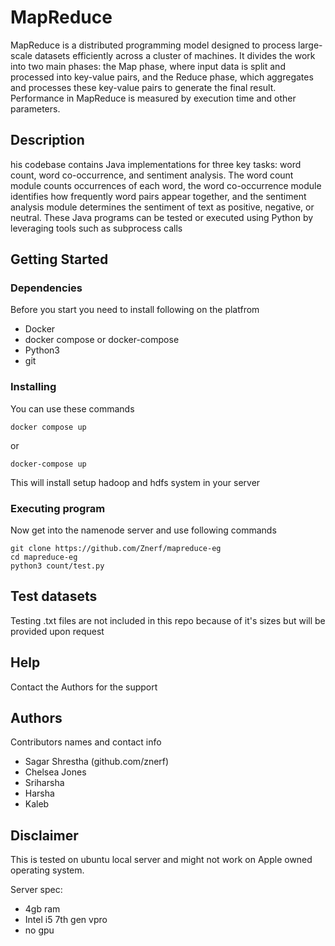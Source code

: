 # MapReduce 

MapReduce is a distributed programming model designed to process large-scale datasets efficiently across a cluster of machines. It divides the work into two main phases: the Map phase, where input data is split and processed into key-value pairs, and the Reduce phase, which aggregates and processes these key-value pairs to generate the final result. Performance in MapReduce is measured by execution time and other parameters.

## Description

his codebase contains Java implementations for three key tasks: word count, word co-occurrence, and sentiment analysis. The word count module counts occurrences of each word, the word co-occurrence module identifies how frequently word pairs appear together, and the sentiment analysis module determines the sentiment of text as positive, negative, or neutral. These Java programs can be tested or executed using Python by leveraging tools such as subprocess calls 

## Getting Started

### Dependencies

Before you start you need to install following on the platfrom
* Docker
* docker compose or docker-compose
* Python3
* git

### Installing

You can use these commands 

```
docker compose up
```
or 

```
docker-compose up
```

This will install setup hadoop and hdfs system in your server

### Executing program

Now get into the namenode server and use following commands
```
git clone https://github.com/Znerf/mapreduce-eg
cd mapreduce-eg
python3 count/test.py
```

## Test datasets

Testing .txt files are not included in this repo because of it's sizes but will be provided upon request

## Help

Contact the Authors for the support

## Authors

Contributors names and contact info
* Sagar Shrestha (github.com/znerf)
* Chelsea Jones
* Sriharsha
* Harsha
* Kaleb

## Disclaimer
This is tested on ubuntu local server and might not work on Apple owned operating system. 

Server spec:
* 4gb ram
* Intel i5 7th gen vpro
* no gpu



